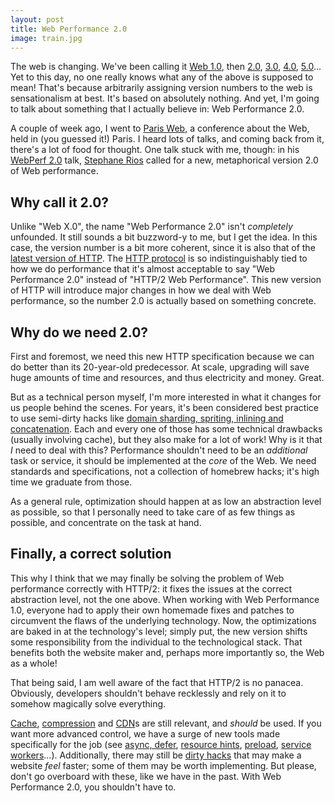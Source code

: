 ```yaml
---
layout: post
title: Web Performance 2.0 
image: train.jpg
---
```


The web is changing. We've been calling it [Web 1.0](https://en.wikipedia.org/wiki/Web_2.0#.22Web_1.0.22), then [2.0](https://en.wikipedia.org/wiki/Web_2.0), [3.0](https://en.wikipedia.org/wiki/Semantic_Web#Web_3.0), [4.0](http://bigthink.com/big-think-tv/web-40-the-ultra-intelligent-electronic-agent-is-coming), [5.0](https://flatworldbusiness.wordpress.com/flat-education/previously/web-1-0-vs-web-2-0-vs-web-3-0-a-bird-eye-on-the-definition/)... Yet to this day, no one really knows what any of the above is supposed to mean! That's because arbitrarily assigning version numbers to the web is sensationalism at best. It's based on absolutely nothing. And yet, I'm going to talk about something that I actually believe in: Web Performance 2.0.

A couple of week ago, I went to [Paris Web](https://www.paris-web.fr/), a conference about the Web, held in (you guessed it!) Paris. I heard lots of talks, and coming back from it, there's a lot of food for thought. One talk stuck with me, though: in his [WebPerf 2.0](http://stefounet.github.io/webperf2.0/#/) talk, [Stephane Rios](https://twitter.com/stefounet) called for a new, metaphorical version 2.0 of Web performance.

## Why call it 2.0?
Unlike "Web X.0", the name "Web Performance 2.0" isn't *completely* unfounded. It still sounds a bit buzzword-y to me, but I get the idea. In this case, the version number is a bit more coherent, since it is also that of the [latest version of HTTP](https://http2.github.io/). The [HTTP protocol](https://en.wikipedia.org/wiki/Hypertext_Transfer_Protocol) is so indistinguishably tied to how we do performance that it's almost acceptable to say "Web Performance 2.0" instead of "HTTP/2 Web Performance". This new version of HTTP will introduce major changes in how we deal with Web performance, so the number 2.0 is actually based on something concrete.

<!-- More -->

## Why do we need 2.0?
First and foremost, we need this new HTTP specification because we can do better than its 20-year-old predecessor. At scale, upgrading will save huge amounts of time and resources, and thus electricity and money. Great.

But as a technical person myself, I'm more interested in what it changes for us people behind the scenes. For years, it's been considered best practice to use semi-dirty hacks like [domain sharding, spriting, inlining and concatenation](http://http2-explained.haxx.se/content/en/part3.html). Each and every one of those has some technical drawbacks (usually involving cache), but they also make for a lot of work! Why is it that *I* need to deal with this? Performance shouldn't need to be an *additional* task or service, it should be implemented at the *core* of the Web. We need standards and specifications, not a collection of homebrew hacks; it's high time we graduate from those.

As a general rule, optimization should happen at as low an abstraction level as possible, so that I personally need to take care of as few things as possible, and concentrate on the task at hand. 


## Finally, a correct solution
This why I think that we may finally be solving the problem of Web performance correctly with HTTP/2: it fixes the issues at the correct abstraction level, not the one above. When working with Web Performance 1.0, everyone had to apply their own homemade fixes and patches to circumvent the flaws of the underlying technology. Now, the optimizations are baked in at the technology's level; simply put, the new version shifts some responsibility from the individual to the technological stack. That benefits both the website maker and, perhaps more importantly so, the Web as a whole!

That being said, I am well aware of the fact that HTTP/2 is no panacea. Obviously, developers shouldn't behave recklessly and rely on it to somehow magically solve everything. 

[Cache](https://en.wikipedia.org/wiki/Web_cache), [compression](https://en.wikipedia.org/wiki/HTTP_compression) and [CDN](https://en.wikipedia.org/wiki/Content_delivery_network)s are still relevant, and *should* be used. If you want more advanced control, we have a surge of new tools made specifically for the job (see [async, defer](http://www.growingwiththeweb.com/2014/02/async-vs-defer-attributes.html), [resource hints](http://www.w3.org/TR/resource-hints/), [preload](http://w3c.github.io/preload/), [service workers](https://docs.google.com/presentation/d/1GNLc4oRZzazq4Th8vsH3v5GekAbKWsxIXHbNtQFFG-c/present?slide=id.p19)...). Additionally, there may still be [dirty hacks](https://www.w3.org/Bugs/Public/show_bug.cgi?id=27303) that may make a website *feel* faster; some of them may be worth implementing. But please, don't go overboard with these, like we have in the past. With Web Performance 2.0, you shouldn't have to.

